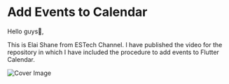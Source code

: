 # Add Events to Calendar

Hello guys👋,

This is Elai Shane from ESTech Channel. I have published the video for the repository in which I have included the procedure to add events to Flutter Calendar.

![Cover Image](https://i.ibb.co/TRky6Vt/Frame-1.png)
